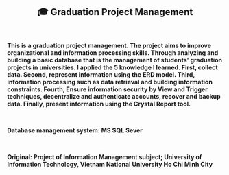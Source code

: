 <h2 align="center">🎓 Graduation Project Management</h2>
<br>
<p><strong>This is a graduation project management. The project aims to improve organizational and information processing skills. Through analyzing and building a basic database that is the management of students' graduation projects in universities. I applied the 5 knowledge I learned. First, collect data. Second, represent information using the ERD model. Third, information processing such as data retrieval and building information constraints. Fourth, Ensure information security by View and Trigger techniques, decentralize and authenticate accounts, recover and backup data. Finally, present information using the Crystal Report tool. </strong></p>
<br>
<p><strong>Database management system: MS SQL Sever</strong></p>
<br>
<p><strong>Original: Project of Information Management subject; University of Information Technology, Vietnam National University Ho Chi Minh City</strong></p>